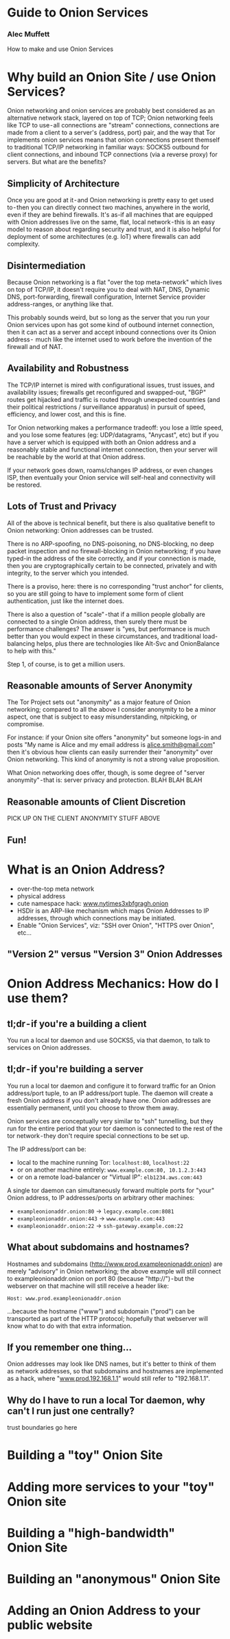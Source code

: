 # Guide to Onion Services
### Alec Muffett

How to make and use Onion Services

# Why build an Onion Site / use Onion Services?

Onion networking and onion services are probably best considered as an alternative network stack, layered on top of TCP; Onion networking feels like TCP to use - all connections are "stream" connections, connections are made from a client to a server's {address, port} pair, and the way that Tor implements onion services means that onion connections present themself to traditional TCP/IP networking in familiar ways: SOCKS5 outbound for client connections, and inbound TCP connections (via a reverse proxy) for servers.
But what are the benefits?

## Simplicity of Architecture

Once you are good at it - and Onion networking is pretty easy to get used to - then you can directly connect two machines, anywhere in the world, even if they are behind firewalls. It's as-if all machines that are equipped with Onion addresses live on the same, flat, local network - this is an easy model to reason about regarding security and trust, and it is also helpful for deployment of some architectures (e.g. IoT) where firewalls can add complexity.

## Disintermediation 

Because Onion networking is a flat "over the top meta-network" which lives on top of TCP/IP, it doesn't require you to deal with NAT, DNS, Dynamic DNS, port-forwarding, firewall configuration, Internet Service provider address-ranges, or anything like that. 

This probably sounds weird, but so long as the server that you run your Onion services upon has got some kind of outbound internet connection, then it can act as a server and accept inbound connections over its Onion address -  much like the internet used to work before the invention of the firewall and of NAT.

## Availability and Robustness 

The TCP/IP internet is mired with configurational issues, trust issues, and availability issues; firewalls get reconfigured and swapped-out, "BGP" routes get hijacked and traffic is routed through unexpected countries (and their political restrictions / surveillance apparatus) in pursuit of speed, efficiency, and lower cost, and this is fine.

Tor Onion networking makes a performance tradeoff: you lose a little speed, and you lose some features (eg: UDP/datagrams, "Anycast", etc) but if you have a server which is equipped with both an Onion address and a reasonably stable and functional internet connection, then your server will be reachable by the world at that Onion address. 

If your network goes down, roams/changes IP address, or even changes ISP, then eventually your Onion service will self-heal and connectivity will be restored.

## Lots of Trust and Privacy

All of the above is technical benefit, but there is also qualitative benefit to Onion networking: Onion addresses can be trusted. 

There is no ARP-spoofing, no DNS-poisoning, no DNS-blocking, no deep packet inspection and no firewall-blocking in Onion networking; if you have typed-in the address of the site correctly, and if your connection is made, then you are cryptographically certain to be connected, privately and with integrity, to the server which you intended.

There is a proviso, here: there is no corresponding "trust anchor" for clients, so you are still going to have to implement some form of client authentication, just like the internet does.

There is also a question of "scale" - that if a million people globally are connected to a single Onion address, then surely there must be performance challenges? The answer is "yes, but performance is much better than you would expect in these circumstances, and traditional load-balancing helps, plus there are technologies like Alt-Svc and OnionBalance to help with this."

Step 1, of course, is to get a million users.

## Reasonable amounts of Server Anonymity

The Tor Project sets out "anonymity" as a major feature of Onion networking; compared to all the above I consider anonymity to be a minor aspect, one that is subject to easy misunderstanding, nitpicking, or compromise. 

For instance: if your Onion site offers "anonymity" but someone logs-in and posts "My name is Alice and my email address is alice.smith@gmail.com" then it's obvious how clients can easily surrender their "anonymity" over Onion networking. This kind of anonymity is not a strong value proposition.

What Onion networking does offer, though, is some degree of "server anonymity" - that is: server privacy and protection. BLAH BLAH BLAH

## Reasonable amounts of Client Discretion

PICK UP ON THE CLIENT ANONYMITY STUFF ABOVE

## Fun!

# What is an Onion Address?

- over-the-top meta network
- physical address
- cute namespace hack: www.nytimes3xbfgragh.onion
- HSDir is an ARP-like mechanism which maps Onion Addresses to IP addresses, through which connections may be initiated.
- Enable "Onion Services", viz: "SSH over Onion", "HTTPS over Onion", etc…

## "Version 2" versus "Version 3" Onion Addresses

# Onion Address Mechanics: How do I use them?

## tl;dr - if you're a building a client 

You run a local tor daemon and use SOCKS5, via that daemon, to talk to services on Onion addresses.

## tl;dr - if you're building a server

You run a local tor daemon and configure it to forward traffic for an Onion address/port tuple, to an IP address/port tuple. The daemon will create a fresh Onion address if you don't already have one. Onion addresses are essentially permanent, until you choose to throw them away.

Onion services are conceptually very similar to "ssh" tunnelling, but they run for the entire period that your tor daemon is connected to the rest of the tor network - they don't require special connections to be set up. 

The IP address/port can be:

- local to the machine running Tor: `localhost:80`, `localhost:22`
- or on another machine entirely: `www.example.com:80, 10.1.2.3:443`
- or on a remote load-balancer or "Virtual IP": `elb1234.aws.com:443`

A single tor daemon can simultaneously forward multiple ports for "your" Onion address, to IP addresses/ports on arbitrary other machines:

- `exampleonionaddr.onion:80` -> `legacy.example.com:8081`
- `exampleonionaddr.onion:443` -> `www.example.com:443`
- `exampleonionaddr.onion:22` -> `ssh-gateway.example.com:22`

## What about subdomains and hostnames?

Hostnames and subdomains (http://www.prod.exampleonionaddr.onion) are merely "advisory" in Onion networking; the above example will still connect to exampleonionaddr.onion on port 80 (because "http://") - but the webserver on that machine will still receive a header like:

```
Host: www.prod.exampleonionaddr.onion
```

...because the hostname ("www") and subdomain ("prod") can be transported as part of the HTTP protocol; hopefully that webserver will know what to do with that extra information.

## If you remember one thing…

Onion addresses may look like DNS names, but it's better to think of them as network addresses, so that subdomains and hostnames are implemented as a hack, where "www.prod.192.168.1.1"  would still refer to "192.168.1.1".

## Why do I have to run a local Tor daemon, why can't I run just one centrally?

trust boundaries go here

# Building a "toy" Onion Site

# Adding more services to your "toy" Onion site

# Building a "high-bandwidth" Onion Site

# Building an "anonymous" Onion Site

# Adding an Onion Address to your public website



